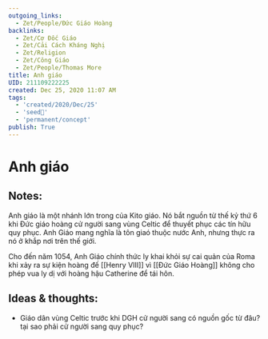 ```yaml
---
outgoing_links:
  - Zet/People/Đức Giáo Hoàng
backlinks:
  - Zet/Cơ Đốc Giáo
  - Zet/Cải Cách Kháng Nghị
  - Zet/Religion
  - Zet/Công Giáo
  - Zet/People/Thomas More
title: Anh giáo
UID: 211109222225
created: Dec 25, 2020 11:07 AM
tags:
  - 'created/2020/Dec/25'
  - 'seed🥜'
  - 'permanent/concept'
publish: True
---
```

# Anh giáo

## Notes:
Anh giáo là một nhánh lớn trong của Kito giáo. Nó bắt nguồn từ thế kỷ thứ 6 khi Đức giáo hoàng cử người sang vùng Celtic để thuyết phục các tín hữu quy phục. Anh Giáo mang nghĩa là tôn giaó thuộc nước Anh, nhưng thực ra nó ở khắp nơi trên thế giới.

Cho đến năm 1054, Anh Giáo chính thức ly khai khỏi sự cai quản của Roma khi xảy ra sự kiện hoàng đế [[Henry VIII]] vì [[Đức Giáo Hoàng]] không cho phép vua ly dị với hoàng hậu Catherine để tái hôn.

## Ideas & thoughts:
- Giáo dân vùng Celtic trước khi DGH cử người sang có nguồn gốc từ đâu? tại sao phải cử người sang quy phục?
